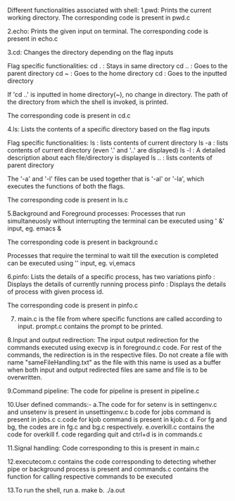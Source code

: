 Different functionalities associated with shell:
1.pwd: Prints the current working directory.
The corresponding code is present in pwd.c

2.echo: Prints the given input on terminal.
The corresponding code is present in echo.c

3.cd: Changes the directory depending on the flag inputs

Flag specific functionalities:
cd . : Stays in same directory
cd .. : Goes to the parent directory
cd ~ : Goes to the home directory
cd <directory name> : Goes to the inputted directory

If 'cd ..' is inputted in home directory(~), no change in directory.
The path of the directory from which the shell is invoked, is printed.

The corresponding code is present in cd.c

4.ls: Lists the contents of a specific directory based on the flag inputs

Flag specific functionalities:
ls : lists contents of current directory
ls -a : lists contents of current directory (even '.' and '..' are displayed)
ls -l : A detailed description about each file/directory is displayed
ls .. : lists contents of parent directory

The '-a' and '-l' files can be used together that is '-al' or '-la', 
which executes the functions of both the flags.

The corresponding code is present in ls.c

5.Background and Foreground processes:
Processes that run simultaneuosly without interrupting the terminal can be
executed using '<process name> &' input, eg. emacs &

The corresponding code is present in background.c

Processes that require the terminal to wait till the execution is completed can
be executed using '<process name>' input, eg. vi,emacs

6.pinfo: Lists the details of a specific process, has two variations
pinfo : Displays the details of currently running process
pinfo <pid> : Displays the details of process with given process id.

The corresponding code is present in pinfo.c

7. main.c is the file from where specific functions are called according to input.
prompt.c contains the prompt to be printed.

8.Input and output redirection:
The input output redirection for the commands executed using execvp is in foreground.c code.
For rest of the commands, the redirection is in the respective files. Do not create a file with name "sameFileHandling.txt" as the file with this name is used as a buffer when both input and output redirected files are same and file is to be overwritten.

9.Command pipeline:
The code for pipeline is present in pipeline.c

10.User defined commands:-
a.The code for for setenv is in settingenv.c and unsetenv is present in unsettingenv.c
b.code for jobs command is present in jobs.c
c.code for kjob command is present in kjob.c
d. For fg and bg, the codes are in fg.c and bg.c respectively.
e.overkill.c contains the code for overkill
f. code regarding quit and ctrl+d is in commands.c

11.Signal handling:
Code corresponding to this is present in main.c

12.executecom.c contains the code corresponding to detecting whether pipe or background process is present and commands.c contains the function for calling respective commands to be executed
 
13.To run the shell, run
a. make
b. ./a.out











